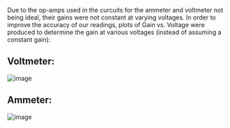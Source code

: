 Due to the op-amps used in the curcuits for the ammeter and voltmeter not being ideal, their gains were not constant at varying voltages. In order to improve the accuracy of our readings, plots of Gain vs. Voltage were produced to determine the gain at various voltages (instead of assuming a constant gain):

## Voltmeter:
![image](https://user-images.githubusercontent.com/25499626/55665364-dcd29080-57f2-11e9-803c-ffe5660032cf.png)

## Ammeter:
![image](https://user-images.githubusercontent.com/25499626/55665367-f2e05100-57f2-11e9-8152-bb0027d06db9.png)
